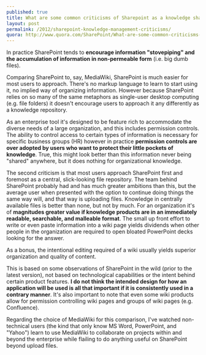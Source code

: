 ```yaml
---
published: true
title: What are some common criticisms of Sharepoint as a knowledge sharing tool?
layout: post
permalink: /2012/sharepoint-knowledge-management-criticisms/
quora: http://www.quora.com/SharePoint/What-are-some-common-criticisms-of-Sharepoint-as-a-knowledge-sharing-tool/answer/Ben-Lopatin
---
```


In practice SharePoint tends to **encourage information "stovepiping"
and the accumulation of information in non-permeable form** (i.e. big
dumb files).

Comparing SharePoint to, say, MediaWiki, SharePoint is much easier for
most users to approach. There's no markup language to learn to start
using it, no implied way of organizing information. However because
SharePoint relies on so many of the same metaphors as single-user
desktop computing (e.g. file folders) it doesn't encourage users to
approach it any differently as a knowledge repository.

As an enterprise tool it's designed to be feature rich to accommodate
the diverse needs of a large organization, and this includes permission
controls. The ability to control access to certain types of information
is necessary for specific business groups (HR) however in practice
**permission controls are over adopted by users who want to protect
their little pockets of knowledge**. True, this might look better than
this information never being "shared" anywhere, but it does nothing for
organizational knowledge.

The second criticism is that most users approach SharePoint first and
foremost as a central, slick-looking file repository. The team behind
SharePoint probably had and has much greater ambitions than this, but
the average user when presented with the option to continue doing things
the same way will, and that way is uploading files. Knowledge in
centrally available files is better than none, but not by much. For an
organization it's of **magnitudes greater value if knowledge products
are in an immediately readable, searchable, and malleable format**. The
small up front effort to write or even paste information into a wiki
page yields dividends when other people in the organization are required
to open bloated PowerPoint decks looking for the answer.

As a bonus, the intentional editing required of a wiki usually yields
superior organization and quality of content.

This is based on some observations of SharePoint in the wild (prior to
the latest version), not based on technological capabilities or the
intent behind certain product features. **I do not think the intended
design for how an application will be used is all that important if it
is consistently used in a contrary manner**. It's also important to note
that even some wiki products allow for permission controlling wiki pages
and groups of wiki pages (e.g. Confluence).

Regarding the choice of MediaWiki for this comparison, I've watched
non-technical users (the kind that only know MS Word, PowerPoint, and
"Yahoo") learn to use MediaWiki to collaborate on projects within and
beyond the enterprise while flailing to do anything useful on SharePoint
beyond upload files.
